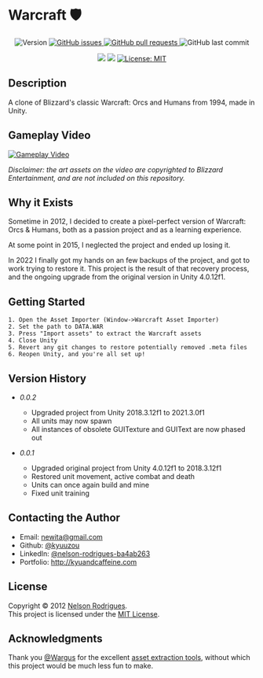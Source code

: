 ﻿# Warcraft 🛡
<p align="center">
  <img alt="Version" src="https://img.shields.io/github/v/tag/kyuuzou/warcraft?label=version" />
  <a href="https://github.com/kyuuzou/warcraft/issues" target="_blank">
     <img alt="GitHub issues" src ="https://img.shields.io/github/issues-raw/kyuuzou/warcraft" />
  </a>
  <a href="https://github.com/kyuuzou/warcraft/pulls" target="_blank">
   <img alt="GitHub pull requests" src ="https://img.shields.io/github/issues-pr-raw/kyuuzou/warcraft" />
  </a>
  <img alt="GitHub last commit" src ="https://img.shields.io/github/last-commit/kyuuzou/warcraft" />
</p>
<p align="center">
  <a href="https://www.codacy.com/gh/kyuuzou/warcraft/dashboard?utm_source=github.com&amp;utm_medium=referral&amp;utm_content=kyuuzou/warcraft&amp;utm_campaign=Badge_Grade" target="_blank"><img src="https://app.codacy.com/project/badge/Grade/7bc8986a48644f83b70de0a55fe29342"/></a>
  <a href="https://unity3d.com/get-unity/download/archive" target="_blank"><img src="https://img.shields.io/badge/Unity-2021.3-blue" /></a>
  <a href="https://github.com/kyuuzou/warcraft/blob/master/LICENSE" target="_blank">
    <img alt="License: MIT" src="https://img.shields.io/badge/License-MIT-blue.svg" />
  </a>
</p>

## Description
A clone of Blizzard's classic Warcraft: Orcs and Humans from 1994, made in Unity.

## Gameplay Video

[![Gameplay Video](https://github.com/kyuuzou/warcraft/blob/master/thumbnail.png)](https://www.youtube.com/watch?v=JBtrjr9go2c "Gameplay Video")

*Disclaimer: the art assets on the video are copyrighted to Blizzard Entertainment, and are not included on this repository.*

## Why it Exists

Sometime in 2012, I decided to create a pixel-perfect version of Warcraft: Orcs & Humans, both as a passion project and as a learning experience.

At some point in 2015, I neglected the project and ended up losing it.

In 2022 I finally got my hands on an few backups of the project, and got to work trying to restore it. This project is the result of that recovery process, and the ongoing upgrade from the original version in Unity 4.0.12f1.

## Getting Started
```
1. Open the Asset Importer (Window->Warcraft Asset Importer)
2. Set the path to DATA.WAR
3. Press "Import assets" to extract the Warcraft assets
4. Close Unity
5. Revert any git changes to restore potentially removed .meta files
6. Reopen Unity, and you're all set up!
```

## Version History

* *0.0.2*
    * Upgraded project from Unity 2018.3.12f1 to 2021.3.0f1
    * All units may now spawn
    * All instances of obsolete GUITexture and GUIText are now phased out

* *0.0.1*
    * Upgraded original project from Unity 4.0.12f1 to 2018.3.12f1
    * Restored unit movement, active combat and death
    * Units can once again build and mine
    * Fixed unit training

## Contacting the Author

* Email: newita@gmail.com
* Github: [@kyuuzou](https://github.com/kyuuzou)
* LinkedIn: [@nelson-rodrigues-ba4ab263](https://linkedin.com/in/nelson-rodrigues-ba4ab263)
* Portfolio: http://kyuandcaffeine.com

## License

Copyright © 2012 [Nelson Rodrigues](https://github.com/kyuuzou).<br />
This project is licensed under the [MIT License](https://opensource.org/licenses/MIT).

## Acknowledgments
Thank you [@Wargus](https://github.com/Wargus) for the excellent [asset extraction tools](https://github.com/Wargus/war1gus/blob/master/war1tool.cpp), without which this project would be much less fun to make.